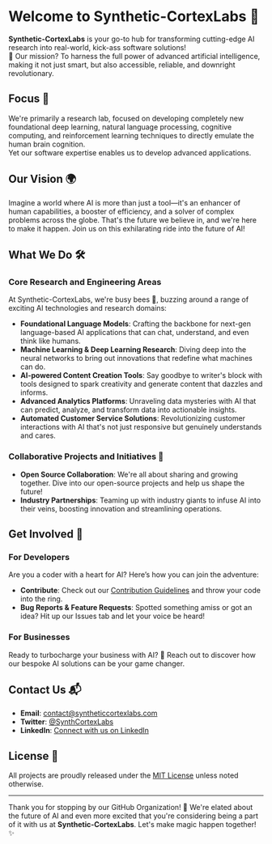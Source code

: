 # Welcome to Synthetic-CortexLabs 🚀

<!-- ![Synthetic-CortexLabs Logo](https://github.com/Synthetic-CortexLabs/.github/blob/main/plasma_brain.jpg) -->

**Synthetic-CortexLabs** is your go-to hub for transforming cutting-edge AI research into real-world, kick-ass software solutions! \
🌟 Our mission? To harness the full power of advanced artificial intelligence, making it not just smart, but also accessible, reliable, and downright revolutionary.

## Focus 🎯
We're primarily a research lab, focused on developing completely new foundational deep learning, natural language processing, cognitive computing, and reinforcement learning techniques to directly emulate the human brain cognition. \
Yet our software expertise enables us to develop advanced applications.

## Our Vision 🌍

Imagine a world where AI is more than just a tool—it's an enhancer of human capabilities, a booster of efficiency, and a solver of complex problems across the globe. That's the future we believe in, and we're here to make it happen. Join us on this exhilarating ride into the future of AI!

## What We Do 🛠

### Core Research and Engineering Areas

At Synthetic-CortexLabs, we're busy bees 🐝, buzzing around a range of exciting AI technologies and research domains:

- **Foundational Language Models**: Crafting the backbone for next-gen language-based AI applications that can chat, understand, and even think like humans.
- **Machine Learning & Deep Learning Research**: Diving deep into the neural networks to bring out innovations that redefine what machines can do.
- **AI-powered Content Creation Tools**: Say goodbye to writer's block with tools designed to spark creativity and generate content that dazzles and informs.
- **Advanced Analytics Platforms**: Unraveling data mysteries with AI that can predict, analyze, and transform data into actionable insights.
- **Automated Customer Service Solutions**: Revolutionizing customer interactions with AI that's not just responsive but genuinely understands and cares.

### Collaborative Projects and Initiatives 🤝

- **Open Source Collaboration**: We're all about sharing and growing together. Dive into our open-source projects and help us shape the future!
- **Industry Partnerships**: Teaming up with industry giants to infuse AI into their veins, boosting innovation and streamlining operations.

## Get Involved 👐

### For Developers

Are you a coder with a heart for AI? Here’s how you can join the adventure:
- **Contribute**: Check out our [Contribution Guidelines](https://github.com/Synthetic-CortexLabs/contribution-guidelines) and throw your code into the ring.
- **Bug Reports & Feature Requests**: Spotted something amiss or got an idea? Hit up our Issues tab and let your voice be heard!

### For Businesses

Ready to turbocharge your business with AI? 🚀 Reach out to discover how our bespoke AI solutions can be your game changer.

## Contact Us 📬

- **Email**: [contact@syntheticcortexlabs.com](mailto:contact@syntheticcortexlabs.com)
- **Twitter**: [@SynthCortexLabs](https://twitter.com/SynthCortexLabs)
- **LinkedIn**: [Connect with us on LinkedIn](https://linkedin.com/company/synthetic-cortexlabs)

## License 📜

All projects are proudly released under the [MIT License](https://opensource.org/licenses/MIT) unless noted otherwise.

---

Thank you for stopping by our GitHub Organization! 🌟 We're elated about the future of AI and even more excited that you're considering being a part of it with us at **Synthetic-CortexLabs**. Let's make magic happen together! ✨
